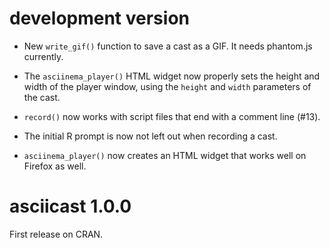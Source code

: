 
# development version

* New `write_gif()` function to save a cast as a GIF. It needs phantom.js
  currently.

* The `asciinema_player()` HTML widget now properly sets the height and
  width of the player window, using the `height` and `width` parameters
  of the cast.

* `record()` now works with script files that end with a comment line (#13).

* The initial R prompt is now not left out when recording a cast.

* `asciinema_player()` now creates an HTML widget that works well on
  Firefox as well.

# asciicast 1.0.0

First release on CRAN.
